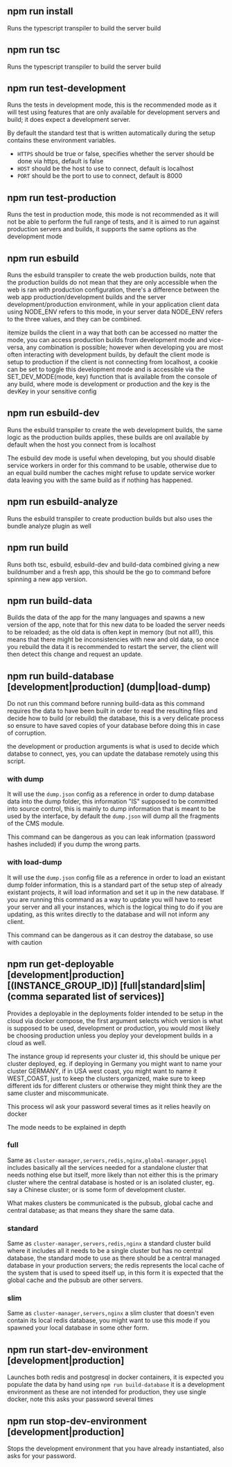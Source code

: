## npm run install

Runs the typescript transpiler to build the server build

## npm run tsc

Runs the typescript transpiler to build the server build

## npm run test-development

Runs the tests in development mode, this is the recommended mode as it will test using features that are only available for development servers and build; it does expect a development server.

By default the standard test that is written automatically during the setup contains these environment variables.

 - `HTTPS` should be true or false, specifies whether the server should be done via https, default is false
 - `HOST` should be the host to use to connect, default is localhost
 - `PORT` should be the port to use to connect, default is 8000

## npm run test-production

Runs the test in production mode, this mode is not recommended as it will not be able to perform the full range of tests, and it is aimed to run against production servers and builds, it supports the same options as the development mode

## npm run esbuild

Runs the esbuild transpiler to create the web production builds, note that the production builds do not mean that they are only accessible when the web is ran with production configuration, there's a difference between the web app production/development builds and the server development/production environment, while in your application client data using NODE_ENV refers to this mode, in your server data NODE_ENV refers to the three values, and they can be combined.

itemize builds the client in a way that both can be accessed no matter the mode, you can access production builds from development mode and vice-versa, any combination is possible; however when developing you are most often interacting with development builds, by default the client mode is setup to production if the client is not connecting from localhost, a cookie can be set to toggle this development mode and is accessible via the SET_DEV_MODE(mode, key) function that is available from the console of any build, where mode is development or production and the key is the devKey in your sensitive config

## npm run esbuild-dev

Runs the esbuild transpiler to create the web development builds, the same logic as the production builds applies, these builds are onl available by default when the host you connect from is localhost

The esbuild dev mode is useful when developing, but you should disable service workers in order for this command to be usable, otherwise due to an equal build number the caches might refuse to update service worker data leaving you with the same build as if nothing has happened.

## npm run esbuild-analyze

Runs the esbuild transpiler to create production builds but also uses the bundle analyze plugin as well

## npm run build

Runs both tsc, esbuild, esbuild-dev and build-data combined giving a new buildnumber and a fresh app, this should be the go to command before spinning a new app version.

## npm run build-data

Builds the data of the app for the many languages and spawns a new version of the app, note that for this new data to be loaded the server needs to be reloaded; as the old data is often kept in memory (but not all!), this means that there might be inconsistencies with new and old data, so once you rebuild the data it is recommended to restart the server, the client will then detect this change and request an update.

## npm run build-database [development|production] (dump|load-dump)

Do not run this command before running build-data as this command requires the data to have been built in order to read the resulting files and decide how to build (or rebuild) the database, this is a very delicate process so ensure to have saved copies of your database before doing this in case of corruption.

the development or production arguments is what is used to decide which databse to connect, yes, you can update the database remotely using this script.

### with dump

It will use the `dump.json` config as a reference in order to dump database data into the dump folder, this information "IS" supposed to be committed into source control, this is mainly to dump information that is meant to be used by the interface, by default the `dump.json` will dump all the fragments of the CMS module.

This command can be dangerous as you can leak information (password hashes included) if you dump the wrong parts.

### with load-dump

It will use the `dump.json` config file as a reference in order to load an existant dump folder information, this is a standard part of the setup step of already existant projects, it will load information and set it up in the new database. If you are running this command as a way to update you will have to reset your server and all your instances, which is the logical thing to do if you are updating, as this writes directly to the database and will not inform any client.

This command can be dangerous as it can destroy the database, so use with caution

## npm run get-deployable [development|production] [(INSTANCE_GROUP_ID)] [full|standard|slim|(comma separated list of services)]

Provides a deployable in the deployments folder intended to be setup in the cloud via docker compose, the first argument selects which version is what is supposed to be used, development or production, you would most likely be choosing production unless you deploy your development builds in a cloud as well.

The instance group id represents your cluster id, this should be unique per cluster deployed, eg. if deploying in Germany you might want to name your cluster GERMANY, if in USA west coast, you might want to name it WEST_COAST, just to keep the clusters organized, make sure to keep different ids for different clusters or otherwise they might think they are the same cluster and miscommunicate.

This process wil ask your password several times as it relies heavily on docker

The mode needs to be explained in depth

### full

Same as `cluster-manager,servers,redis,nginx,global-manager,pgsql` includes basically all the services needed for a standalone cluster that needs nothing else but itself, more likely than not either this is the primary cluster where the central database is hosted or is an isolated cluster, eg. say a Chinese cluster; or is some form of development cluster.

What makes clusters be communicated is the pubsub, global cache and central database; as that means they share the same data.

### standard

Same as `cluster-manager,servers,redis,nginx` a standard cluster build where it includes all it needs to be a single cluster but has no central database, the standard mode to use as there should be a central managed database in your production servers; the redis represents the local cache of the system that is used to speed itself up, in this form it is expected that the global cache and the pubsub are other servers.

### slim

Same as `cluster-manager,servers,nginx` a slim cluster that doesn't even contain its local redis database, you might want to use this mode if you spawned your local database in some other form.

## npm run start-dev-environment [development|production]

Launches both redis and postgresql in docker containers, it is expected you populate the data by hand using `npm run build-database` it is a development environment as these are not intended for production, they use single docker, note this asks your password several times

## npm run stop-dev-environment [development|production]

Stops the development environment that you have already instantiated, also asks for your password.
